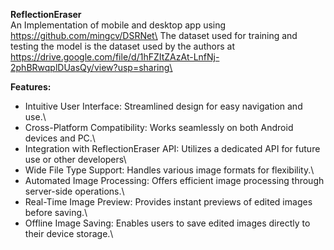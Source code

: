 **ReflectionEraser**\
An Implementation of mobile and desktop app using  https://github.com/mingcv/DSRNet\
The dataset used for training and testing the model is the dataset used by the authors at https://drive.google.com/file/d/1hFZItZAzAt-LnfNj-2phBRwqplDUasQy/view?usp=sharing\

**Features:**
- Intuitive User Interface: Streamlined design for easy navigation and use.\
- Cross-Platform Compatibility: Works seamlessly on both Android devices and PC.\
- Integration with ReflectionEraser API: Utilizes a dedicated API for future use or other developers\
- Wide File Type Support: Handles various image formats for flexibility.\
- Automated Image Processing: Offers efficient image processing through server-side operations.\
- Real-Time Image Preview: Provides instant previews of edited images before saving.\
- Offline Image Saving: Enables users to save edited images directly to their device storage.\
